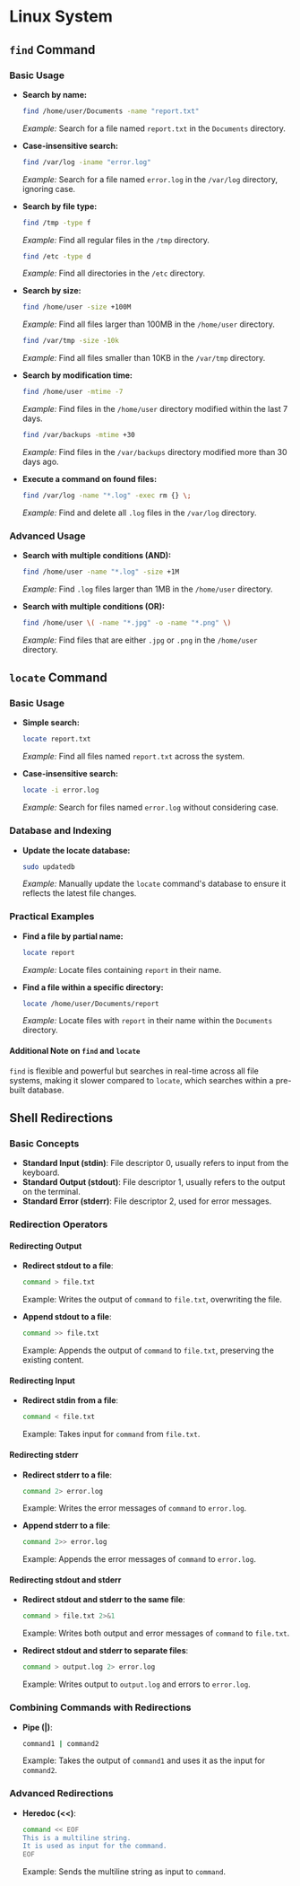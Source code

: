 # Linux System 

## `find` Command

### Basic Usage

- **Search by name:**
  ```bash
  find /home/user/Documents -name "report.txt"
  ```
  *Example:* Search for a file named `report.txt` in the `Documents` directory.

- **Case-insensitive search:**
  ```bash
  find /var/log -iname "error.log"
  ```
  *Example:* Search for a file named `error.log` in the `/var/log` directory, ignoring case.

- **Search by file type:**
  ```bash
  find /tmp -type f
  ```
  *Example:* Find all regular files in the `/tmp` directory.

  ```bash
  find /etc -type d
  ```
  *Example:* Find all directories in the `/etc` directory.

- **Search by size:**
  ```bash
  find /home/user -size +100M
  ```
  *Example:* Find all files larger than 100MB in the `/home/user` directory.

  ```bash
  find /var/tmp -size -10k
  ```
  *Example:* Find all files smaller than 10KB in the `/var/tmp` directory.

- **Search by modification time:**
  ```bash
  find /home/user -mtime -7
  ```
  *Example:* Find files in the `/home/user` directory modified within the last 7 days.

  ```bash
  find /var/backups -mtime +30
  ```
  *Example:* Find files in the `/var/backups` directory modified more than 30 days ago.

- **Execute a command on found files:**
  ```bash
  find /var/log -name "*.log" -exec rm {} \;
  ```
  *Example:* Find and delete all `.log` files in the `/var/log` directory.

### Advanced Usage

- **Search with multiple conditions (AND):**
  ```bash
  find /home/user -name "*.log" -size +1M
  ```
  *Example:* Find `.log` files larger than 1MB in the `/home/user` directory.

- **Search with multiple conditions (OR):**
  ```bash
  find /home/user \( -name "*.jpg" -o -name "*.png" \)
  ```
  *Example:* Find files that are either `.jpg` or `.png` in the `/home/user` directory.

## `locate` Command

### Basic Usage

- **Simple search:**
  ```bash
  locate report.txt
  ```
  *Example:* Find all files named `report.txt` across the system.

- **Case-insensitive search:**
  ```bash
  locate -i error.log
  ```
  *Example:* Search for files named `error.log` without considering case.

### Database and Indexing

- **Update the locate database:**
  ```bash
  sudo updatedb
  ```
  *Example:* Manually update the `locate` command's database to ensure it reflects the latest file changes.

### Practical Examples

- **Find a file by partial name:**
  ```bash
  locate report
  ```
  *Example:* Locate files containing `report` in their name.

- **Find a file within a specific directory:**
  ```bash
  locate /home/user/Documents/report
  ```
  *Example:* Locate files with `report` in their name within the `Documents` directory.

 #### Additional Note on `find` and `locate`
`find` is flexible and powerful but searches in real-time across all file systems, making it slower compared to `locate`, which searches within a pre-built database.


## Shell Redirections

### Basic Concepts

- **Standard Input (stdin)**: File descriptor 0, usually refers to input from the keyboard.
- **Standard Output (stdout)**: File descriptor 1, usually refers to the output on the terminal.
- **Standard Error (stderr)**: File descriptor 2, used for error messages.

### Redirection Operators

#### Redirecting Output

- **Redirect stdout to a file**:
  ```bash
  command > file.txt
  ```
  Example: Writes the output of `command` to `file.txt`, overwriting the file.

- **Append stdout to a file**:
  ```bash
  command >> file.txt
  ```
  Example: Appends the output of `command` to `file.txt`, preserving the existing content.

#### Redirecting Input

- **Redirect stdin from a file**:
  ```bash
  command < file.txt
  ```
  Example: Takes input for `command` from `file.txt`.

#### Redirecting stderr

- **Redirect stderr to a file**:
  ```bash
  command 2> error.log
  ```
  Example: Writes the error messages of `command` to `error.log`.

- **Append stderr to a file**:
  ```bash
  command 2>> error.log
  ```
  Example: Appends the error messages of `command` to `error.log`.

#### Redirecting stdout and stderr

- **Redirect stdout and stderr to the same file**:
  ```bash
  command > file.txt 2>&1
  ```
  Example: Writes both output and error messages of `command` to `file.txt`.

- **Redirect stdout and stderr to separate files**:
  ```bash
  command > output.log 2> error.log
  ```
  Example: Writes output to `output.log` and errors to `error.log`.

### Combining Commands with Redirections

- **Pipe (|)**:
  ```bash
  command1 | command2
  ```
  Example: Takes the output of `command1` and uses it as the input for `command2`.

### Advanced Redirections

- **Heredoc (<<)**:
  ```bash
  command << EOF
  This is a multiline string.
  It is used as input for the command.
  EOF
  ```
  Example: Sends the multiline string as input to `command`.